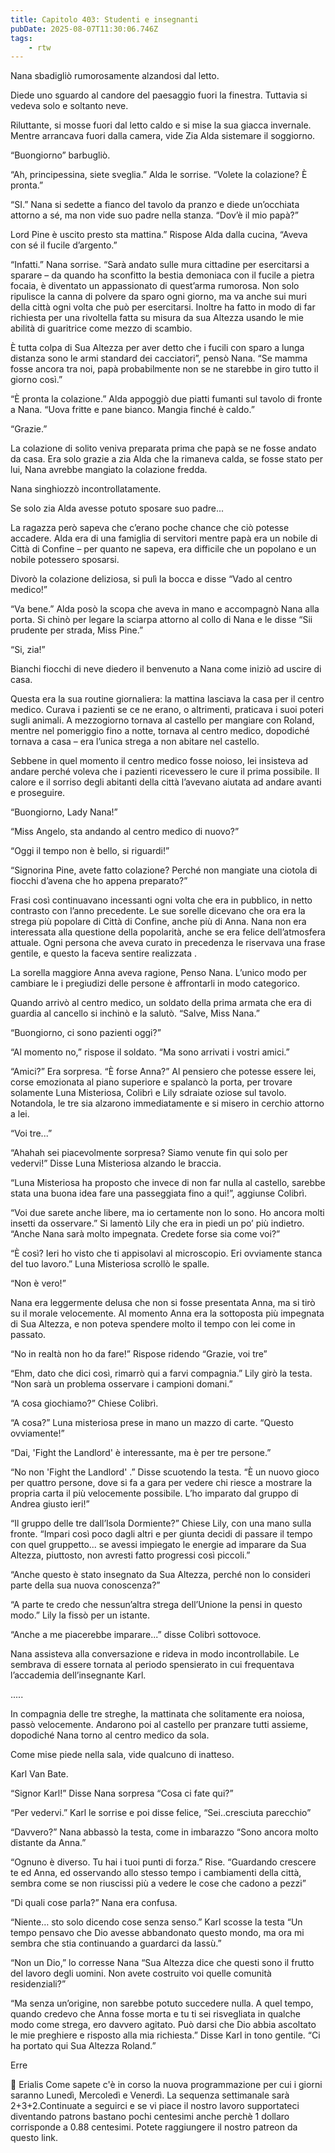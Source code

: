 ```yaml
---
title: Capitolo 403: Studenti e insegnanti
pubDate: 2025-08-07T11:30:06.746Z
tags:
    - rtw
---
```



















Nana sbadigliò rumorosamente alzandosi dal letto.


Diede uno sguardo al candore del paesaggio fuori la finestra. Tuttavia si vedeva solo e soltanto neve.


Riluttante, si mosse fuori dal letto caldo e si mise la sua giacca invernale. Mentre arrancava fuori dalla camera, vide Zia Alda sistemare il soggiorno.


“Buongiorno” barbugliò.


“Ah, principessina, siete sveglia.” Alda le sorrise. “Volete la colazione? È pronta.”


“SI.” Nana si sedette a fianco del tavolo da pranzo e diede un’occhiata attorno a sé, ma non vide suo padre nella stanza. “Dov’è il mio papà?”


Lord Pine è uscito presto sta mattina.” Rispose Alda dalla cucina, “Aveva con sé il fucile d’argento.”


“Infatti.” Nana sorrise. “Sarà andato sulle mura cittadine per esercitarsi a sparare – da quando ha sconfitto la bestia demoniaca con il fucile a pietra focaia, è diventato un appassionato di quest’arma rumorosa. Non solo ripulisce la canna di polvere da sparo ogni giorno, ma va anche sui muri della città ogni volta che può per esercitarsi. Inoltre ha fatto in modo di far richiesta per una rivoltella fatta su misura da sua Altezza usando le mie abilità di guaritrice come mezzo di scambio.


È tutta colpa di Sua Altezza per aver detto che i fucili con sparo a lunga distanza sono le armi standard dei cacciatori”, pensò Nana. “Se mamma fosse ancora tra noi, papà probabilmente non se ne starebbe in giro tutto il giorno così.”


“È pronta la colazione.” Alda appoggiò due piatti fumanti sul tavolo di fronte a Nana. “Uova fritte e pane bianco. Mangia finché è caldo.”


“Grazie.”


La colazione di solito veniva preparata prima che papà se ne fosse andato da casa. Era solo grazie a zia Alda che la rimaneva calda, se fosse stato per lui, Nana avrebbe mangiato la colazione fredda.


Nana singhiozzò incontrollatamente.


Se solo zia Alda avesse potuto sposare suo padre...


La ragazza però sapeva che c’erano poche chance che ciò potesse accadere. Alda era di una famiglia di servitori mentre papà era un nobile di Città di Confine – per quanto ne sapeva, era difficile che un popolano e un nobile potessero sposarsi.


Divorò la colazione deliziosa, si pulì la bocca e disse “Vado al centro medico!”


“Va bene.” Alda posò la scopa che aveva in mano e accompagnò Nana alla porta. Si chinò per legare la sciarpa attorno al collo di Nana e le disse “Sii prudente per strada, Miss Pine.”


“Si, zia!”


Bianchi fiocchi di neve diedero il benvenuto a Nana come iniziò ad uscire di casa.


Questa era la sua routine giornaliera: la mattina lasciava la casa per il centro medico. Curava i pazienti se ce ne erano, o altrimenti, praticava i suoi poteri sugli animali. A mezzogiorno tornava al castello per mangiare con Roland, mentre nel pomeriggio fino a notte, tornava al centro medico, dopodiché tornava a casa – era l’unica strega a non abitare nel castello.


Sebbene in quel momento il centro medico fosse noioso, lei insisteva ad andare perché voleva che i pazienti ricevessero le cure il prima possibile. Il calore e il sorriso degli abitanti della città l’avevano aiutata ad andare avanti e proseguire.


“Buongiorno, Lady Nana!”


“Miss Angelo, sta andando al centro medico di nuovo?”


“Oggi il tempo non è bello, si riguardi!”


“Signorina Pine, avete fatto colazione? Perché non mangiate una ciotola di fiocchi d’avena che ho appena preparato?”


Frasi così continuavano incessanti ogni volta che era in pubblico, in netto contrasto con l’anno precedente. Le sue sorelle dicevano che ora era la strega più popolare di Città di Confine, anche più di Anna. Nana non era interessata alla questione della popolarità, anche se era felice dell’atmosfera attuale. Ogni persona che aveva curato in precedenza le riservava una frase gentile, e questo la faceva sentire realizzata .


La sorella maggiore Anna aveva ragione, Penso Nana. L’unico modo per cambiare le i pregiudizi delle persone è affrontarli in modo categorico.


Quando arrivò al centro medico, un soldato della prima armata che era di guardia al cancello si inchinò e la salutò. “Salve, Miss Nana.”


“Buongiorno, ci sono pazienti oggi?”


“Al momento no,” rispose il soldato. “Ma sono arrivati i vostri amici.”


“Amici?” Era sorpresa. “È forse Anna?” Al pensiero che potesse essere lei, corse emozionata al piano superiore e spalancò la porta, per trovare solamente Luna Misteriosa, Colibrì e Lily sdraiate oziose sul tavolo. Notandola, le tre sia alzarono immediatamente e si misero in cerchio attorno a lei.


“Voi tre...”


“Ahahah sei piacevolmente sorpresa? Siamo venute fin qui solo per vedervi!” Disse Luna Misteriosa alzando le braccia.


“Luna Misteriosa ha proposto che invece di non far nulla al castello, sarebbe stata una buona idea fare una passeggiata fino a qui!”, aggiunse Colibrì.


“Voi due sarete anche libere, ma io certamente non lo sono. Ho ancora molti insetti da osservare.” Si lamentò Lily che era in piedi un po’ più indietro. “Anche Nana sarà molto impegnata. Credete forse sia come voi?”


“È così? Ieri ho visto che ti appisolavi al microscopio. Eri ovviamente stanca del tuo lavoro.” Luna Misteriosa scrollò le spalle.


“Non è vero!”


Nana era leggermente delusa che non si fosse presentata Anna, ma si tirò su il morale velocemente. Al momento Anna era la sottoposta più impegnata di Sua Altezza, e non poteva spendere molto il tempo con lei come in passato.


“No in realtà non ho da fare!” Rispose ridendo “Grazie, voi tre”


“Ehm, dato che dici così, rimarrò qui a farvi compagnia.” Lily girò la testa. “Non sarà un problema osservare i campioni domani.”


“A cosa giochiamo?” Chiese Colibrì.


“A cosa?” Luna misteriosa prese in mano un mazzo di carte. “Questo ovviamente!”


“Dai,  'Fight the Landlord' è interessante, ma è per tre persone.”


“No non 'Fight the Landlord' .” Disse scuotendo la testa. “È un nuovo gioco per quattro persone, dove si fa a gara per vedere chi riesce a mostrare la propria carta il più velocemente possibile. L’ho imparato dal gruppo di Andrea giusto ieri!”


“Il gruppo delle tre dall’Isola Dormiente?” Chiese Lily, con una mano sulla fronte. “Impari così poco dagli altri e per giunta decidi di passare il tempo con quel gruppetto... se avessi impiegato le energie ad imparare da Sua Altezza, piuttosto, non avresti fatto progressi così piccoli.”


“Anche questo è stato insegnato da Sua Altezza, perché non lo consideri parte della sua nuova conoscenza?”


“A parte te credo che nessun’altra strega dell’Unione la pensi in questo modo.” Lily la fissò per un istante.


“Anche a me piacerebbe imparare...” disse Colibrì sottovoce.


Nana assisteva alla conversazione e rideva in modo incontrollabile. Le sembrava di essere tornata al periodo spensierato in cui frequentava l’accademia dell’insegnante Karl.


.....


In compagnia delle tre streghe, la mattinata che solitamente era noiosa, passò velocemente. Andarono poi al castello per pranzare tutti assieme, dopodiché Nana torno al centro medico da sola.


Come mise piede nella sala, vide qualcuno di inatteso.


Karl Van Bate.


“Signor Karl!” Disse Nana sorpresa “Cosa ci fate qui?”


“Per vedervi.” Karl le sorrise e poi disse felice, “Sei..cresciuta parecchio”


“Davvero?” Nana abbassò la testa, come in imbarazzo  “Sono ancora molto distante da Anna.”


“Ognuno è diverso. Tu hai i tuoi punti di forza.” Rise. “Guardando crescere te ed Anna, ed osservando allo stesso tempo i cambiamenti della città, sembra come se non riuscissi più a vedere le cose che cadono a pezzi”


“Di quali cose parla?” Nana era confusa.


“Niente… sto solo dicendo cose senza senso.” Karl scosse la testa “Un tempo pensavo che Dio avesse abbandonato questo mondo, ma ora mi sembra che stia continuando a guardarci da lassù.”


“Non un Dio,” lo corresse Nana “Sua Altezza dice che questi sono il frutto del lavoro degli uomini. Non avete costruito voi quelle comunità residenziali?”


“Ma senza un’origine, non sarebbe potuto succedere nulla. A quel tempo, quando credevo che Anna fosse morta e tu ti sei risvegliata in qualche modo come strega, ero davvero agitato. Può darsi che Dio abbia ascoltato le mie preghiere e risposto alla mia richiesta.” Disse Karl in tono gentile. “Ci ha portato qui Sua Altezza Roland.”






Erre


 


💬 Erialis Come sapete c'è in corso la nuova programmazione per cui i giorni saranno Lunedì, Mercoledì e Venerdì. La sequenza settimanale sarà 2+3+2.Continuate a seguirci e se vi piace il nostro lavoro supportateci diventando patrons bastano pochi centesimi anche perchè 1 dollaro corrisponde a 0.88 centesimi. Potete raggiungere il nostro patreon da questo link.  




                                


                                



